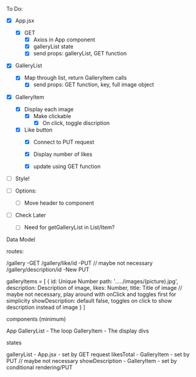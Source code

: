 To Do:

- [x] App.jsx
    - [x] GET
        - [x] Axios in App component
        - [x] galleryList state
        - [x] send props: galleryList, GET function

- [x] GalleryList
    - [x] Map through list, return GalleryItem calls
        - [x] send props: GET function, key, full image object

- [x] GalleryItem
    - [x] Display each image
        - [x] Make clickable
            - [x] On click, toggle discription
    - [x] Like button
        - [x] Connect to PUT request
        - [x] Display number of likes
        - [x] update using GET function


- [ ] Style!

- [ ] Options:
    - [ ] Move header to component

- [ ] Check Later
    - [ ] Need for getGalleryList in List/Item?






Data Model

routes:

/gallery -GET
/gallery/like/id -PUT
// maybe not necessary 
/gallery/description/id -New PUT

galleryItems = [
        { 
            id: Unique Number
            path: '...../images/(picture).jpg', 
            description: Description of image, 
            likes: Number, 
            title: Title of image
            // maybe not necessary, play around with onClick and toggles first for simplicity
            showDescription: default false, toggles on click to show description instead of image
        }
]

components (minimum)

App
GalleryList - The loop
GalleryItem - The display divs

states

galleryList - App.jsx - set by GET request
likesTotal - GalleryItem - set by PUT
// maybe not necessary
showDescription - GalleryItem - set by conditional rendering/PUT



